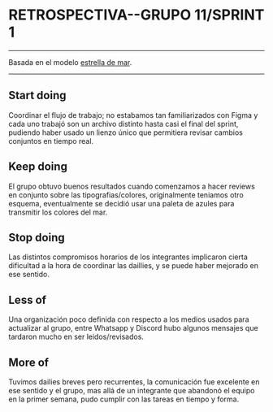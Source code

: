 
# RETROSPECTIVA--GRUPO 11/SPRINT 1

- - - - - - - - - - - - - - - - - - - - -

Basada en el modelo [estrella de mar](https://proyectosagiles.org/2009/06/14/retrospectiva-estrella-mar-starfish-retrospective-scrum/).

- - - - - - - - - - - - - - - - - - - - -


## Start doing
Coordinar el flujo de trabajo; no estabamos tan familiarizados con Figma y cada uno trabajó son un archivo distinto hasta casi el final del sprint, pudiendo haber usado un lienzo único que permitiera revisar cambios conjuntos en tiempo real. 

## Keep doing
El grupo obtuvo buenos resultados cuando comenzamos a hacer reviews en conjunto sobre las tipografias/colores, originalmente teniamos otro esquema, eventualmente se decidió usar una paleta de azules para transmitir los colores del mar.  
## Stop doing
Las distintos compromisos horarios de los integrantes implicaron cierta dificultad a la hora de coordinar las daillies, y se puede haber mejorado en ese sentido.   

## Less of
Una organización poco definida con respecto a los medios usados para actualizar al grupo, entre Whatsapp y Discord hubo algunos mensajes que tardaron mucho en ser leidos/revisados.

## More of
Tuvimos dailies breves pero recurrentes, la comunicación fue excelente en ese sentido y el grupo, mas allá de un integrante que abandonó el equipo en la primer semana, pudo cumplir con las tareas en tiempo y forma.
